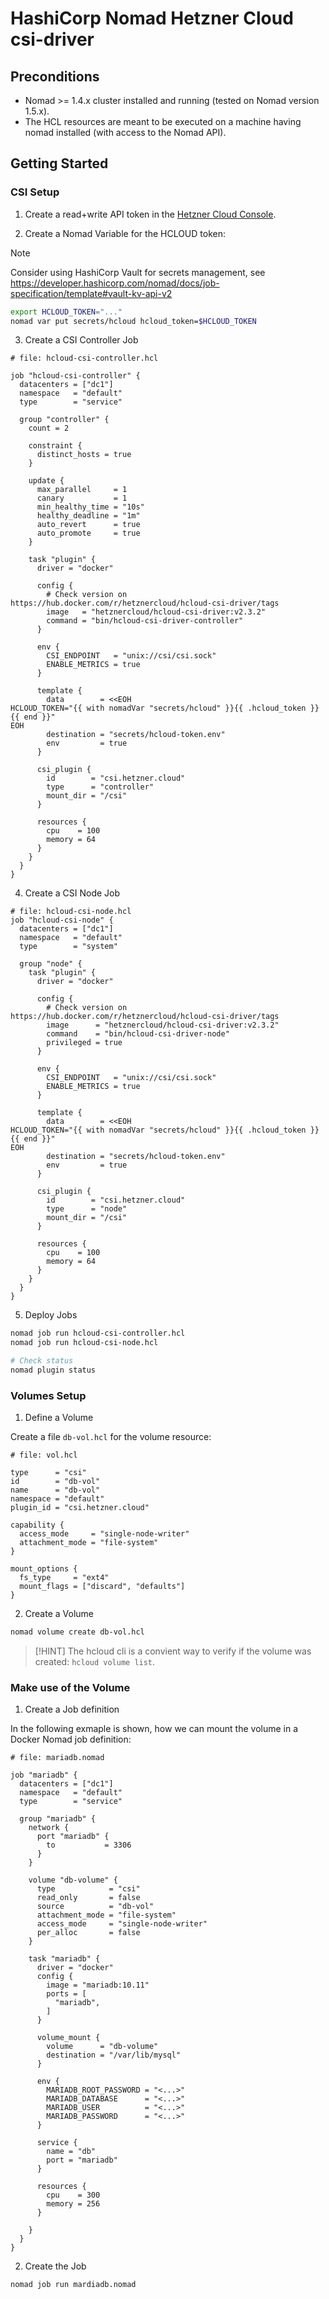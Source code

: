 # HashiCorp Nomad Hetzner Cloud csi-driver

## Preconditions

- Nomad >= 1.4.x cluster installed and running (tested on Nomad version 1.5.x).
- The HCL resources are meant to be executed on a machine having nomad installed (with access to the Nomad API).

## Getting Started

### CSI Setup

1. Create a read+write API token in the [Hetzner Cloud Console](https://console.hetzner.cloud/).

2. Create a Nomad Variable for the HCLOUD token:

> [!NOTE]
> Consider using HashiCorp Vault for secrets management, see https://developer.hashicorp.com/nomad/docs/job-specification/template#vault-kv-api-v2

```sh
export HCLOUD_TOKEN="..."
nomad var put secrets/hcloud hcloud_token=$HCLOUD_TOKEN
```

3. Create a CSI Controller Job

```hcl
# file: hcloud-csi-controller.hcl

job "hcloud-csi-controller" {
  datacenters = ["dc1"]
  namespace   = "default"
  type        = "service"

  group "controller" {
    count = 2

    constraint {
      distinct_hosts = true
    }

    update {
      max_parallel     = 1
      canary           = 1
      min_healthy_time = "10s"
      healthy_deadline = "1m"
      auto_revert      = true
      auto_promote     = true
    }

    task "plugin" {
      driver = "docker"

      config {
        # Check version on https://hub.docker.com/r/hetznercloud/hcloud-csi-driver/tags
        image   = "hetznercloud/hcloud-csi-driver:v2.3.2"
        command = "bin/hcloud-csi-driver-controller"
      }

      env {
        CSI_ENDPOINT   = "unix://csi/csi.sock"
        ENABLE_METRICS = true
      }

      template {
        data        = <<EOH
HCLOUD_TOKEN="{{ with nomadVar "secrets/hcloud" }}{{ .hcloud_token }}{{ end }}"
EOH
        destination = "secrets/hcloud-token.env"
        env         = true
      }

      csi_plugin {
        id        = "csi.hetzner.cloud"
        type      = "controller"
        mount_dir = "/csi"
      }

      resources {
        cpu    = 100
        memory = 64
      }
    }
  }
}
```

4. Create a CSI Node Job

```hcl
# file: hcloud-csi-node.hcl
job "hcloud-csi-node" {
  datacenters = ["dc1"]
  namespace   = "default"
  type        = "system"

  group "node" {
    task "plugin" {
      driver = "docker"

      config {
        # Check version on https://hub.docker.com/r/hetznercloud/hcloud-csi-driver/tags
        image      = "hetznercloud/hcloud-csi-driver:v2.3.2"
        command    = "bin/hcloud-csi-driver-node"
        privileged = true
      }

      env {
        CSI_ENDPOINT   = "unix://csi/csi.sock"
        ENABLE_METRICS = true
      }

      template {
        data        = <<EOH
HCLOUD_TOKEN="{{ with nomadVar "secrets/hcloud" }}{{ .hcloud_token }}{{ end }}"
EOH
        destination = "secrets/hcloud-token.env"
        env         = true
      }

      csi_plugin {
        id        = "csi.hetzner.cloud"
        type      = "node"
        mount_dir = "/csi"
      }

      resources {
        cpu    = 100
        memory = 64
      }
    }
  }
}
```

5. Deploy Jobs

```sh
nomad job run hcloud-csi-controller.hcl
nomad job run hcloud-csi-node.hcl

# Check status
nomad plugin status
```

### Volumes Setup

1. Define a Volume

Create a file `db-vol.hcl` for the volume resource:

```
# file: vol.hcl

type      = "csi"
id        = "db-vol"
name      = "db-vol"
namespace = "default"
plugin_id = "csi.hetzner.cloud"

capability {
  access_mode     = "single-node-writer"
  attachment_mode = "file-system"
}

mount_options {
  fs_type     = "ext4"
  mount_flags = ["discard", "defaults"]
}
```

2. Create a Volume

```sh
nomad volume create db-vol.hcl
```

> [!HINT]
>  The hcloud cli is a convient way to verify if the volume was created: `hcloud volume list`.

### Make use of the Volume

1. Create a Job definition

In the following exmaple is shown, how we can mount the volume in a Docker Nomad job definition:

```hcl
# file: mariadb.nomad

job "mariadb" {
  datacenters = ["dc1"]
  namespace   = "default"
  type        = "service"

  group "mariadb" {
    network {
      port "mariadb" {
        to           = 3306
      }
    }

    volume "db-volume" {
      type            = "csi"
      read_only       = false
      source          = "db-vol"
      attachment_mode = "file-system"
      access_mode     = "single-node-writer"
      per_alloc       = false
    }

    task "mariadb" {
      driver = "docker"
      config {
        image = "mariadb:10.11"
        ports = [
          "mariadb",
        ]
      }

      volume_mount {
        volume      = "db-volume"
        destination = "/var/lib/mysql"
      }

      env {
        MARIADB_ROOT_PASSWORD = "<...>"
        MARIADB_DATABASE      = "<...>"
        MARIADB_USER          = "<...>"
        MARIADB_PASSWORD      = "<...>"
      }

      service {
        name = "db"
        port = "mariadb"
      }

      resources {
        cpu    = 300
        memory = 256
      }

    }
  }
}
```

2. Create the Job

```sh
nomad job run mardiadb.nomad
```

